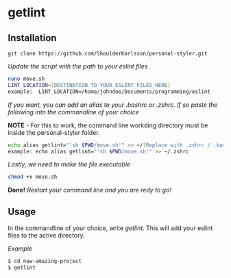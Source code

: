 # getlint


## Installation
```
git clone https://github.com/ShoulderKarlsson/personal-styler.git
```
 *Update the script with the path to your eslint files*
 
 ```zsh
 nano move.sh
 LINT_LOCATION=[DESTINATION_TO_YOUR_ESLINT_FILES_HERE]
 example:  LINT_LOCATION=/home/johndoe/Documents/programming/eslint
```

*If you want, you can add an alias to your .bashrc or .zshrc. If so paste the following into the commandline of your choice*  

**NOTE** - For this to work, the command line workding directory must be inside the personal-styler folder.


```zsh
echo alias getlint="'sh $PWD/move.sh'" >> ~/[Replace with .zshrc / .bashrc]
example: echo alias getlint="'sh $PWD/move.sh'" >> ~/.zshrc
```

*Lastly, we need to make the file executable*

```zsh
chmod +x move.sh
```
**Done!**
*Restart your command line and you are redy to go!*

## Usage
In the commandline of your choice, write *getlint*. This will add your eslint files to the active directory.

*Example*

```zsh
$ cd new-amazing-project
$ getlint
```

